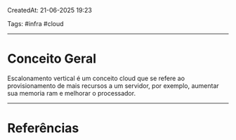 CreatedAt: 21-06-2025 19:23

Tags: #infra #cloud

---
# Conceito Geral
Escalonamento vertical é um conceito cloud que se refere ao provisionamento de mais recursos a um servidor, por exemplo, aumentar sua memoria ram e melhorar o processador.

---
# Referências

